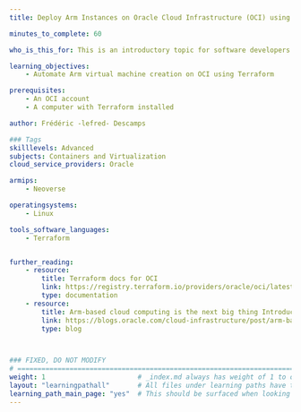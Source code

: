 ```yaml
---
title: Deploy Arm Instances on Oracle Cloud Infrastructure (OCI) using Terraform

minutes_to_complete: 60

who_is_this_for: This is an introductory topic for software developers who are new to deploying Arm instances on Oracle Cloud Infrastructure (OCI) using Terraform.

learning_objectives: 
    - Automate Arm virtual machine creation on OCI using Terraform

prerequisites:
    - An OCI account
    - A computer with Terraform installed

author: Frédéric -lefred- Descamps

### Tags
skilllevels: Advanced
subjects: Containers and Virtualization
cloud_service_providers: Oracle

armips:
    - Neoverse

operatingsystems:
    - Linux

tools_software_languages:
    - Terraform


further_reading:
    - resource:
        title: Terraform docs for OCI 
        link: https://registry.terraform.io/providers/oracle/oci/latest/docs
        type: documentation
    - resource:
        title: Arm-based cloud computing is the next big thing Introducing Arm on Oracle Cloud Infrastructure
        link: https://blogs.oracle.com/cloud-infrastructure/post/arm-based-cloud-computing-is-the-next-big-thing-introducing-arm-on-oracle-cloud-infrastructure
        type: blog



### FIXED, DO NOT MODIFY
# ================================================================================
weight: 1                       # _index.md always has weight of 1 to order correctly
layout: "learningpathall"       # All files under learning paths have this same wrapper
learning_path_main_page: "yes"  # This should be surfaced when looking for related content. Only set for _index.md of learning path content.
---
```

